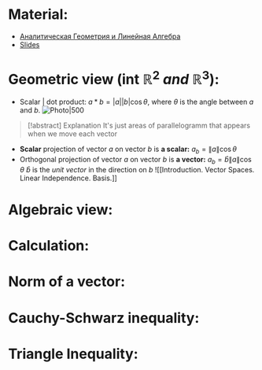 # Material: 
- [Аналитическая Геометрия и Линейная Алгебра](Analiticheskaya_geometria_i_lineynaya_algebra_2020_Umnov.pdf)
- [Slides](2024_AGLA1_Lecture_1.pdf)
# Geometric view (int $\mathbb{R}^{2} \  and \ \mathbb{R}^{3}$):
- Scalar | dot product: $a*b = |a||b|\cos\theta$, where $\theta$ is the angle between $a$ and $b$.
  ![Photo|500](Pasted%20image%2020240903223757.png)
> [!abstract] Explanation
> It's just areas of parallelogramm that appears when we move each vector
> 
- **Scalar** projection of vector $a$ on vector $b$ is **a scalar:** $a_{b}=\|a\|\cos \theta$ 
- Orthogonal projection of vector $a$ on vector $b$ is **a vector:** $a_{b}= \hat{b}\|a\|\cos\theta$ 
  $\hat{b}$ is the *unit vector* in the direction on $b$
  ![[Introduction. Vector Spaces. Linear Independence. Basis.]]
# Algebraic view:
# Calculation:
# Norm of a vector:
# Cauchy-Schwarz inequality:
# Triangle Inequality:

